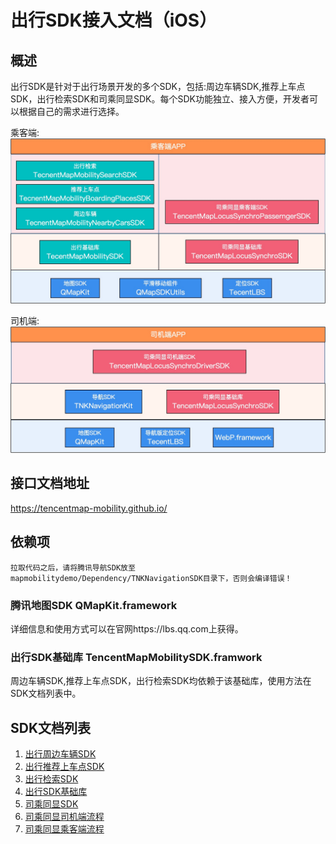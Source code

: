 # 出行SDK接入文档（iOS）

## 概述

出行SDK是针对于出行场景开发的多个SDK，包括:周边车辆SDK,推荐上车点SDK，出行检索SDK和司乘同显SDK。每个SDK功能独立、接入方便，开发者可以根据自己的需求进行选择。

乘客端:
![](passengerSDK.jpg)

司机端:
![](driverSDK.jpg)

## 接口文档地址

https://tencentmap-mobility.github.io/

## 依赖项

`拉取代码之后，请将腾讯导航SDK放至mapmobilitydemo/Dependency/TNKNavigationSDK目录下，否则会编译错误！`

### 腾讯地图SDK QMapKit.framework
详细信息和使用方式可以在官网https://lbs.qq.com上获得。

### 出行SDK基础库 TencentMapMobilitySDK.framwork
周边车辆SDK,推荐上车点SDK，出行检索SDK均依赖于该基础库，使用方法在SDK文档列表中。
 

## SDK文档列表
1. [出行周边车辆SDK](docs/TencentMapMobilityNearbyCarsSDK.md)
2. [出行推荐上车点SDK](docs/TencentMapMobilityBoardingPlacesSDK.md)
3. [出行检索SDK](docs/TencentMapMobilitySearchSDK.md)
4. [出行SDK基础库](docs/MobilitySDK.md)
5. [司乘同显SDK](docs/TencentMapLocusSyncSDK.md)
6. [司乘同显司机端流程](docs/TencentMapLocusSyncDriverSDK.md)
7. [司乘同显乘客端流程](docs/TencentMapLocusSyncPassengnerSDK.md)
